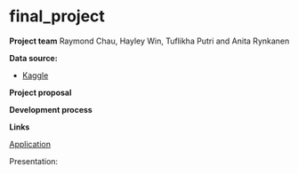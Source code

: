 # final_project

**Project team**
Raymond Chau, Hayley Win, Tuflikha Putri and Anita Rynkanen

**Data source:**

* [Kaggle](https://www.kaggle.com/datasets/mysarahmadbhat/lung-cancer)


**Project proposal**

**Development process**

**Links**

[Application](https://finalprojectlungcancer.herokuapp.com/)

Presentation:
